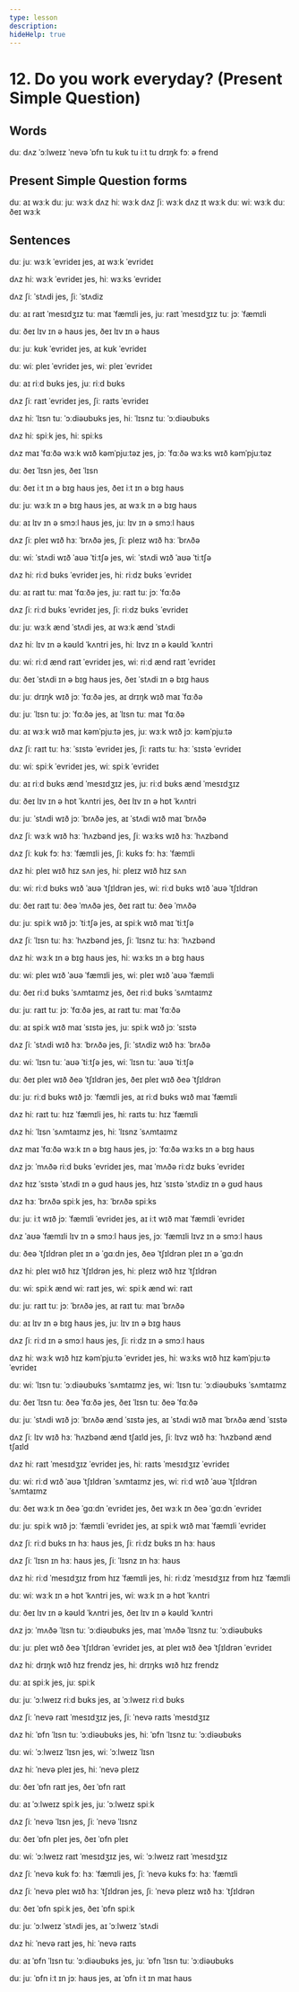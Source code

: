 ```yaml
---
type: lesson
description:
hideHelp: true
---
```


# 12. Do you work everyday? (Present Simple Question)

## Words

duː
dʌz
ˈɔːlweɪz
ˈnevə
ˈɒfn
tu kʊk
tu iːt
tu drɪŋk
fɔː
ə frend

## Present Simple Question forms

duː aɪ wɜːk
duː juː wɜːk
dʌz hiː wɜːk
dʌz ʃiː wɜːk
dʌz ɪt wɜːk
duː wiː wɜːk
duː ðeɪ wɜːk

## Sentences

duː juː wɜːk ˈevrideɪ
jes, aɪ wɜːk ˈevrideɪ

dʌz hiː wɜːk ˈevrideɪ
jes, hiː wɜːks ˈevrideɪ

dʌz ʃiː ˈstʌdi
jes, ʃiː ˈstʌdiz

duː aɪ raɪt ˈmesɪdʒɪz tuː maɪ ˈfæmɪli
jes, juː raɪt ˈmesɪdʒɪz tuː jɔː ˈfæmɪli

duː ðeɪ lɪv ɪn ə haʊs
jes, ðeɪ lɪv ɪn ə haʊs

duː juː kʊk ˈevrideɪ
jes, aɪ kʊk ˈevrideɪ

duː wiː pleɪ ˈevrideɪ
jes, wiː pleɪ ˈevrideɪ

duː aɪ riːd bʊks
jes, juː riːd bʊks

dʌz ʃiː raɪt ˈevrideɪ
jes, ʃiː raɪts ˈevrideɪ

dʌz hiː ˈlɪsn tuː ˈɔːdiəʊbʊks
jes, hiː ˈlɪsnz tuː ˈɔːdiəʊbʊks

dʌz hiː spiːk
jes, hiː spiːks

dʌz maɪ ˈfɑːðə wɜːk wɪð kəmˈpjuːtəz
jes, jɔː ˈfɑːðə wɜːks wɪð kəmˈpjuːtəz

duː ðeɪ ˈlɪsn
jes, ðeɪ ˈlɪsn

duː ðeɪ iːt ɪn ə bɪɡ haʊs
jes, ðeɪ iːt ɪn ə bɪɡ haʊs

duː juː wɜːk ɪn ə bɪɡ haʊs
jes, aɪ wɜːk ɪn ə bɪɡ haʊs

duː aɪ lɪv ɪn ə smɔːl haʊs
jes, juː lɪv ɪn ə smɔːl haʊs

dʌz ʃiː pleɪ wɪð hɜː ˈbrʌðə
jes, ʃiː pleɪz wɪð hɜː ˈbrʌðə

duː wiː ˈstʌdi wɪð ˈaʊə ˈtiːtʃə
jes, wiː ˈstʌdi wɪð ˈaʊə ˈtiːtʃə

dʌz hiː riːd bʊks ˈevrideɪ
jes, hiː riːdz bʊks ˈevrideɪ

duː aɪ raɪt tuː maɪ ˈfɑːðə
jes, juː raɪt tuː jɔː ˈfɑːðə

dʌz ʃiː riːd bʊks ˈevrideɪ
jes, ʃiː riːdz bʊks ˈevrideɪ

duː juː wɜːk ænd ˈstʌdi
jes, aɪ wɜːk ænd ˈstʌdi

dʌz hiː lɪv ɪn ə kəʊld ˈkʌntri
jes, hiː lɪvz ɪn ə kəʊld ˈkʌntri

duː wiː riːd ænd raɪt ˈevrideɪ
jes, wiː riːd ænd raɪt ˈevrideɪ

duː ðeɪ ˈstʌdi ɪn ə bɪɡ haʊs
jes, ðeɪ ˈstʌdi ɪn ə bɪɡ haʊs

duː juː drɪŋk wɪð jɔː ˈfɑːðə
jes, aɪ drɪŋk wɪð maɪ ˈfɑːðə

duː juː ˈlɪsn tuː jɔː ˈfɑːðə
jes, aɪ ˈlɪsn tuː maɪ ˈfɑːðə

duː aɪ wɜːk wɪð maɪ kəmˈpjuːtə
jes, juː wɜːk wɪð jɔː kəmˈpjuːtə

dʌz ʃiː raɪt tuː hɜː ˈsɪstə ˈevrideɪ
jes, ʃiː raɪts tuː hɜː ˈsɪstə ˈevrideɪ

duː wiː spiːk ˈevrideɪ
jes, wiː spiːk ˈevrideɪ

duː aɪ riːd bʊks ænd ˈmesɪdʒɪz
jes, juː riːd bʊks ænd ˈmesɪdʒɪz

duː ðeɪ lɪv ɪn ə hɒt ˈkʌntri
jes, ðeɪ lɪv ɪn ə hɒt ˈkʌntri

duː juː ˈstʌdi wɪð jɔː ˈbrʌðə
jes, aɪ ˈstʌdi wɪð maɪ ˈbrʌðə

dʌz ʃiː wɜːk wɪð hɜː ˈhʌzbənd
jes, ʃiː wɜːks wɪð hɜː ˈhʌzbənd

dʌz ʃiː kʊk fɔː hɜː ˈfæmɪli
jes, ʃiː kʊks fɔː hɜː ˈfæmɪli

dʌz hiː pleɪ wɪð hɪz sʌn
jes, hiː pleɪz wɪð hɪz sʌn

duː wiː riːd bʊks wɪð ˈaʊə ˈtʃɪldrən
jes, wiː riːd bʊks wɪð ˈaʊə ˈtʃɪldrən

duː ðeɪ raɪt tuː ðeə ˈmʌðə
jes, ðeɪ raɪt tuː ðeə ˈmʌðə

duː juː spiːk wɪð jɔː ˈtiːtʃə
jes, aɪ spiːk wɪð maɪ ˈtiːtʃə

dʌz ʃiː ˈlɪsn tuː hɜː ˈhʌzbənd
jes, ʃiː ˈlɪsnz tuː hɜː ˈhʌzbənd

dʌz hiː wɜːk ɪn ə bɪɡ haʊs
jes, hiː wɜːks ɪn ə bɪɡ haʊs

duː wiː pleɪ wɪð ˈaʊə ˈfæmɪli
jes, wiː pleɪ wɪð ˈaʊə ˈfæmɪli

duː ðeɪ riːd bʊks ˈsʌmtaɪmz
jes, ðeɪ riːd bʊks ˈsʌmtaɪmz

duː juː raɪt tuː jɔː ˈfɑːðə
jes, aɪ raɪt tuː maɪ ˈfɑːðə

duː aɪ spiːk wɪð maɪ ˈsɪstə
jes, juː spiːk wɪð jɔː ˈsɪstə

dʌz ʃiː ˈstʌdi wɪð hɜː ˈbrʌðə
jes, ʃiː ˈstʌdiz wɪð hɜː ˈbrʌðə

duː wiː ˈlɪsn tuː ˈaʊə ˈtiːtʃə
jes, wiː ˈlɪsn tuː ˈaʊə ˈtiːtʃə

duː ðeɪ pleɪ wɪð ðeə ˈtʃɪldrən
jes, ðeɪ pleɪ wɪð ðeə ˈtʃɪldrən

duː juː riːd bʊks wɪð jɔː ˈfæmɪli
jes, aɪ riːd bʊks wɪð maɪ ˈfæmɪli

dʌz hiː raɪt tuː hɪz ˈfæmɪli
jes, hiː raɪts tuː hɪz ˈfæmɪli

dʌz hiː ˈlɪsn ˈsʌmtaɪmz
jes, hiː ˈlɪsnz ˈsʌmtaɪmz

dʌz maɪ ˈfɑːðə wɜːk ɪn ə bɪɡ haʊs
jes, jɔː ˈfɑːðə wɜːks ɪn ə bɪɡ haʊs

dʌz jɔː ˈmʌðə riːd bʊks ˈevrideɪ
jes, maɪ ˈmʌðə riːdz bʊks ˈevrideɪ

dʌz hɪz ˈsɪstə ˈstʌdi ɪn ə ɡʊd haʊs
jes, hɪz ˈsɪstə ˈstʌdiz ɪn ə ɡʊd haʊs

dʌz hɜː ˈbrʌðə spiːk
jes, hɜː ˈbrʌðə spiːks

duː juː iːt wɪð jɔː ˈfæmɪli ˈevrideɪ
jes, aɪ iːt wɪð maɪ ˈfæmɪli ˈevrideɪ

dʌz ˈaʊə ˈfæmɪli lɪv ɪn ə smɔːl haʊs
jes, jɔː ˈfæmɪli lɪvz ɪn ə smɔːl haʊs

duː ðeə ˈtʃɪldrən pleɪ ɪn ə ˈɡɑːdn
jes, ðeə ˈtʃɪldrən pleɪ ɪn ə ˈɡɑːdn

dʌz hiː pleɪ wɪð hɪz ˈtʃɪldrən
jes, hiː pleɪz wɪð hɪz ˈtʃɪldrən

duː wiː spiːk ænd wiː raɪt
jes, wiː spiːk ænd wiː raɪt

duː juː raɪt tuː jɔː ˈbrʌðə
jes, aɪ raɪt tuː maɪ ˈbrʌðə

duː aɪ lɪv ɪn ə bɪɡ haʊs
jes, juː lɪv ɪn ə bɪɡ haʊs

dʌz ʃiː riːd ɪn ə smɔːl haʊs
jes, ʃiː riːdz ɪn ə smɔːl haʊs

dʌz hiː wɜːk wɪð hɪz kəmˈpjuːtə ˈevrideɪ
jes, hiː wɜːks wɪð hɪz kəmˈpjuːtə ˈevrideɪ

duː wiː ˈlɪsn tuː ˈɔːdiəʊbʊks ˈsʌmtaɪmz
jes, wiː ˈlɪsn tuː ˈɔːdiəʊbʊks ˈsʌmtaɪmz

duː ðeɪ ˈlɪsn tuː ðeə ˈfɑːðə
jes, ðeɪ ˈlɪsn tuː ðeə ˈfɑːðə

duː juː ˈstʌdi wɪð jɔː ˈbrʌðə ænd ˈsɪstə
jes, aɪ ˈstʌdi wɪð maɪ ˈbrʌðə ænd ˈsɪstə

dʌz ʃiː lɪv wɪð hɜː ˈhʌzbənd ænd tʃaɪld
jes, ʃiː lɪvz wɪð hɜː ˈhʌzbənd ænd tʃaɪld

dʌz hiː raɪt ˈmesɪdʒɪz ˈevrideɪ
jes, hiː raɪts ˈmesɪdʒɪz ˈevrideɪ

duː wiː riːd wɪð ˈaʊə ˈtʃɪldrən ˈsʌmtaɪmz
jes, wiː riːd wɪð ˈaʊə ˈtʃɪldrən ˈsʌmtaɪmz

duː ðeɪ wɜːk ɪn ðeə ˈɡɑːdn ˈevrideɪ
jes, ðeɪ wɜːk ɪn ðeə ˈɡɑːdn ˈevrideɪ

duː juː spiːk wɪð jɔː ˈfæmɪli ˈevrideɪ
jes, aɪ spiːk wɪð maɪ ˈfæmɪli ˈevrideɪ

dʌz ʃiː riːd bʊks ɪn hɜː haʊs
jes, ʃiː riːdz bʊks ɪn hɜː haʊs

dʌz ʃiː ˈlɪsn ɪn hɜː haʊs
jes, ʃiː ˈlɪsnz ɪn hɜː haʊs

dʌz hiː riːd ˈmesɪdʒɪz frɒm hɪz ˈfæmɪli
jes, hiː riːdz ˈmesɪdʒɪz frɒm hɪz ˈfæmɪli

duː wiː wɜːk ɪn ə hɒt ˈkʌntri
jes, wiː wɜːk ɪn ə hɒt ˈkʌntri

duː ðeɪ lɪv ɪn ə kəʊld ˈkʌntri
jes, ðeɪ lɪv ɪn ə kəʊld ˈkʌntri

dʌz jɔː ˈmʌðə ˈlɪsn tuː ˈɔːdiəʊbʊks
jes, maɪ ˈmʌðə ˈlɪsnz tuː ˈɔːdiəʊbʊks

duː juː pleɪ wɪð ðeə ˈtʃɪldrən ˈevrideɪ
jes, aɪ pleɪ wɪð ðeə ˈtʃɪldrən ˈevrideɪ

dʌz hiː drɪŋk wɪð hɪz frendz
jes, hiː drɪŋks wɪð hɪz frendz

duː aɪ spiːk
jes, juː spiːk

duː juː ˈɔːlweɪz riːd bʊks
jes, aɪ ˈɔːlweɪz riːd bʊks

dʌz ʃiː ˈnevə raɪt ˈmesɪdʒɪz
jes, ʃiː ˈnevə raɪts ˈmesɪdʒɪz

dʌz hiː ˈɒfn ˈlɪsn tuː ˈɔːdiəʊbʊks
jes, hiː ˈɒfn ˈlɪsnz tuː ˈɔːdiəʊbʊks

duː wiː ˈɔːlweɪz ˈlɪsn
jes, wiː ˈɔːlweɪz ˈlɪsn

dʌz hiː ˈnevə pleɪ
jes, hiː ˈnevə pleɪz

duː ðeɪ ˈɒfn raɪt
jes, ðeɪ ˈɒfn raɪt

duː aɪ ˈɔːlweɪz spiːk
jes, juː ˈɔːlweɪz spiːk

dʌz ʃiː ˈnevə ˈlɪsn
jes, ʃiː ˈnevə ˈlɪsnz

duː ðeɪ ˈɒfn pleɪ
jes, ðeɪ ˈɒfn pleɪ

duː wiː ˈɔːlweɪz raɪt ˈmesɪdʒɪz
jes, wiː ˈɔːlweɪz raɪt ˈmesɪdʒɪz

dʌz ʃiː ˈnevə kʊk fɔː hɜː ˈfæmɪli
jes, ʃiː ˈnevə kʊks fɔː hɜː ˈfæmɪli

dʌz ʃiː ˈnevə pleɪ wɪð hɜː ˈtʃɪldrən
jes, ʃiː ˈnevə pleɪz wɪð hɜː ˈtʃɪldrən

duː ðeɪ ˈɒfn spiːk
jes, ðeɪ ˈɒfn spiːk

duː juː ˈɔːlweɪz ˈstʌdi
jes, aɪ ˈɔːlweɪz ˈstʌdi

dʌz hiː ˈnevə raɪt
jes, hiː ˈnevə raɪts

duː aɪ ˈɒfn ˈlɪsn tuː ˈɔːdiəʊbʊks
jes, juː ˈɒfn ˈlɪsn tuː ˈɔːdiəʊbʊks

duː juː ˈɒfn iːt ɪn jɔː haʊs
jes, aɪ ˈɒfn iːt ɪn maɪ haʊs
